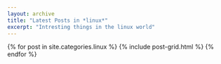 ```yaml
---
layout: archive
title: "Latest Posts in *linux*"
excerpt: "Intresting things in the linux world"
---
```


<div class="tiles">
{% for post in site.categories.linux %}
	{% include post-grid.html %}
{% endfor %}
</div><!-- /.tiles -->
